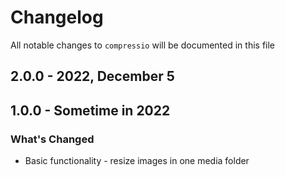 # Changelog

All notable changes to `compressio` will be documented in this file

## 2.0.0 - 2022, December 5



## 1.0.0 - Sometime in 2022

### What's Changed

- Basic functionality - resize images in one media folder